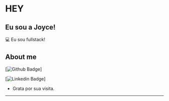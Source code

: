 # HEY

## Eu sou a Joyce!

 

:computer: Eu sou fullstack!
 

## About me

[![Github Badge](https://img.shields.io/badge/-Github-000?style=flat-square&logo=Github&logoColor=white&link=https://github.com/joycecss)]

[![Linkedin Badge](https://img.shields.io/badge/-LinkedIn-blue?style=flat-square&logo=Linkedin&logoColor=white&link=https://www.linkedin.com/in/joyce-cristyna-82362a198/)]



- Grata por sua visita.

----------------------------------------------------------------------------------
